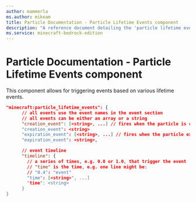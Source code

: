 ```yaml
---
author: mammerla
ms.author: mikeam
title: Particle Documentation - Particle Lifetime Events component
description: "A reference document detailing the 'particle lifetime events' particle component"
ms.service: minecraft-bedrock-edition
---
```


# Particle Documentation - Particle Lifetime Events component

This component allows for triggering events based on various lifetime events.

```json
"minecraft:particle_lifetime_events": {
      // all events use the event names in the event section
      // all events can be either an array or a string
      "creation_event": [<string>, ...] // fires when the particle is created
      "creation_event": <string>
      "expiration_event": [<string>, ...] // fires when the particle expires (does not wait for particles to expire too)
      "expiration_event": <string>,

      // event timeline
      "timeline": {
        // a series of times, e.g. 0.0 or 1.0, that trigger the event
        // "time" is the time, e.g. one line might be:
        // "0.4": "event"
        "time": [<string>", ...]
        "time": <string>
      }
}
```
